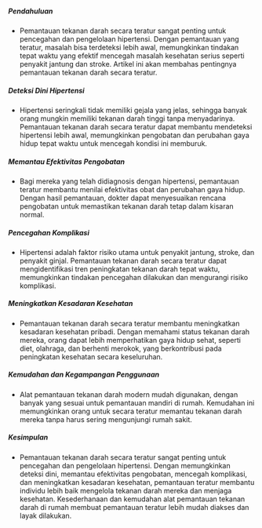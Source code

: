 ##### Pendahuluan
* Pemantauan tekanan darah secara teratur sangat penting untuk pencegahan dan pengelolaan hipertensi. Dengan pemantauan yang teratur, masalah bisa terdeteksi lebih awal, memungkinkan tindakan tepat waktu yang efektif mencegah masalah kesehatan serius seperti penyakit jantung dan stroke. Artikel ini akan membahas pentingnya pemantauan tekanan darah secara teratur.

##### Deteksi Dini Hipertensi
* Hipertensi seringkali tidak memiliki gejala yang jelas, sehingga banyak orang mungkin memiliki tekanan darah tinggi tanpa menyadarinya. Pemantauan tekanan darah secara teratur dapat membantu mendeteksi hipertensi lebih awal, memungkinkan pengobatan dan perubahan gaya hidup tepat waktu untuk mencegah kondisi ini memburuk.

##### Memantau Efektivitas Pengobatan
* Bagi mereka yang telah didiagnosis dengan hipertensi, pemantauan teratur membantu menilai efektivitas obat dan perubahan gaya hidup. Dengan hasil pemantauan, dokter dapat menyesuaikan rencana pengobatan untuk memastikan tekanan darah tetap dalam kisaran normal.

##### Pencegahan Komplikasi
* Hipertensi adalah faktor risiko utama untuk penyakit jantung, stroke, dan penyakit ginjal. Pemantauan tekanan darah secara teratur dapat mengidentifikasi tren peningkatan tekanan darah tepat waktu, memungkinkan tindakan pencegahan dilakukan dan mengurangi risiko komplikasi.

##### Meningkatkan Kesadaran Kesehatan
* Pemantauan tekanan darah secara teratur membantu meningkatkan kesadaran kesehatan pribadi. Dengan memahami status tekanan darah mereka, orang dapat lebih memperhatikan gaya hidup sehat, seperti diet, olahraga, dan berhenti merokok, yang berkontribusi pada peningkatan kesehatan secara keseluruhan.

##### Kemudahan dan Kegampangan Penggunaan
* Alat pemantauan tekanan darah modern mudah digunakan, dengan banyak yang sesuai untuk pemantauan mandiri di rumah. Kemudahan ini memungkinkan orang untuk secara teratur memantau tekanan darah mereka tanpa harus sering mengunjungi rumah sakit.

##### Kesimpulan
* Pemantauan tekanan darah secara teratur sangat penting untuk pencegahan dan pengelolaan hipertensi. Dengan memungkinkan deteksi dini, memantau efektivitas pengobatan, mencegah komplikasi, dan meningkatkan kesadaran kesehatan, pemantauan teratur membantu individu lebih baik mengelola tekanan darah mereka dan menjaga kesehatan. Kesederhanaan dan kemudahan alat pemantauan tekanan darah di rumah membuat pemantauan teratur lebih mudah diakses dan layak dilakukan.